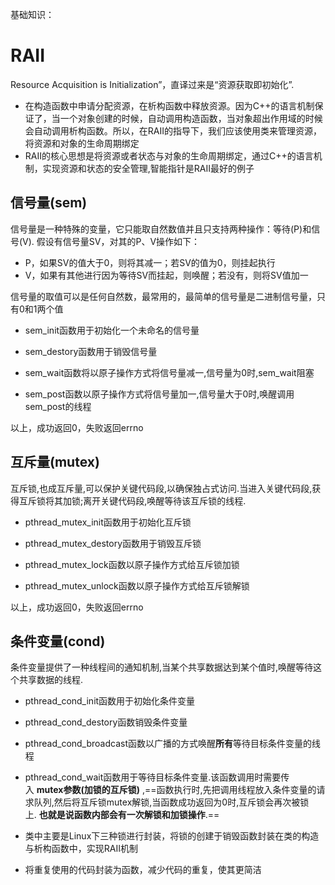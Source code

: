 基础知识：
# RAII
Resource Acquisition is Initialization”，直译过来是“资源获取即初始化”.
-   在构造函数中申请分配资源，在析构函数中释放资源。因为C++的语言机制保证了，当一个对象创建的时候，自动调用构造函数，当对象超出作用域的时候会自动调用析构函数。所以，在RAII的指导下，我们应该使用类来管理资源，将资源和对象的生命周期绑定
-   RAII的核心思想是将资源或者状态与对象的生命周期绑定，通过C++的语言机制，实现资源和状态的安全管理,智能指针是RAII最好的例子


## 信号量(sem)
信号量是一种特殊的变量，它只能取自然数值并且只支持两种操作：等待(P)和信号(V). 假设有信号量SV，对其的P、V操作如下：
-   P，如果SV的值大于0，则将其减一；若SV的值为0，则挂起执行
-   V，如果有其他进行因为等待SV而挂起，则唤醒；若没有，则将SV值加一

信号量的取值可以是任何自然数，最常用的，最简单的信号量是二进制信号量，只有0和1两个值

-   sem_init函数用于初始化一个未命名的信号量
    
-   sem_destory函数用于销毁信号量
    
-   sem_wait函数将以原子操作方式将信号量减一,信号量为0时,sem_wait阻塞
    
-   sem_post函数以原子操作方式将信号量加一,信号量大于0时,唤醒调用sem_post的线程

以上，成功返回0，失败返回errno


## 互斥量(mutex)
互斥锁,也成互斥量,可以保护关键代码段,以确保独占式访问.当进入关键代码段,获得互斥锁将其加锁;离开关键代码段,唤醒等待该互斥锁的线程.
-   pthread_mutex_init函数用于初始化互斥锁
    
-   pthread_mutex_destory函数用于销毁互斥锁
    
-   pthread_mutex_lock函数以原子操作方式给互斥锁加锁
    
-   pthread_mutex_unlock函数以原子操作方式给互斥锁解锁

以上，成功返回0，失败返回errno

## 条件变量(cond)

条件变量提供了一种线程间的通知机制,当某个共享数据达到某个值时,唤醒等待这个共享数据的线程.

-   pthread_cond_init函数用于初始化条件变量
    
-   pthread_cond_destory函数销毁条件变量
    
-   pthread_cond_broadcast函数以广播的方式唤醒**所有**等待目标条件变量的线程
    
-   pthread_cond_wait函数用于等待目标条件变量.该函数调用时需要传入 **mutex参数(加锁的互斥锁)** ,==函数执行时,先把调用线程放入条件变量的请求队列,然后将互斥锁mutex解锁,当函数成功返回为0时,互斥锁会再次被锁上. **也就是说函数内部会有一次解锁和加锁操作**.==


- 类中主要是Linux下三种锁进行封装，将锁的创建于销毁函数封装在类的构造与析构函数中，实现RAII机制
-   将重复使用的代码封装为函数，减少代码的重复，使其更简洁

